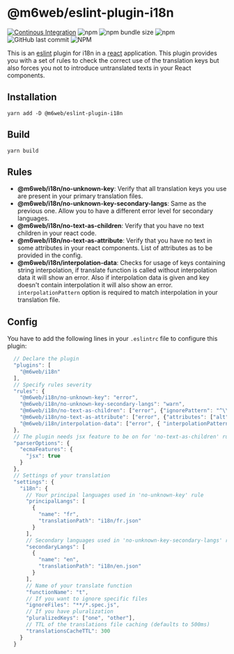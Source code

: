# @m6web/eslint-plugin-i18n

[![Continous Integration](https://github.com/M6Web/i18n-tools/actions/workflows/continuous-integration.yml/badge.svg)](https://github.com/M6Web/i18n-tools/actions/workflows/continuous-integration.yml)
![npm](https://img.shields.io/npm/v/@m6web/eslint-plugin-i18n)
![npm bundle size](https://img.shields.io/bundlephobia/minzip/@m6web/eslint-plugin-i18n)
![npm](https://img.shields.io/npm/dy/@m6web/eslint-plugin-i18n)
![GitHub last commit](https://img.shields.io/github/last-commit/M6Web/i18n-tools)
![NPM](https://img.shields.io/npm/l/@m6web/eslint-plugin-i18n)

This is an [eslint](http://eslint.org/) plugin for i18n in a [react](https://facebook.github.io/react/) application.
This plugin provides you with a set of rules to check the correct use of the translation keys but also forces you not to introduce untranslated texts in your React components.

## Installation

``` shell
yarn add -D @m6web/eslint-plugin-i18n
```

## Build

``` shell
yarn build
```

## Rules

 * **@m6web/i18n/no-unknown-key**: Verify that all translation keys you use are present in your primary translation files.
 * **@m6web/i18n/no-unknown-key-secondary-langs**: Same as the previous one. Allow you to have a different error level for secondary languages.
 * **@m6web/i18n/no-text-as-children**: Verify that you have no text children in your react code.
 * **@m6web/i18n/no-text-as-attribute**: Verify that you have no text in some attributes in your react components. List of attributes as to be provided in the config.
 * **@m6web/i18n/interpolation-data**: Checks for usage of keys containing string interpolation, if translate function is called without
 interpolation data it will show an error. Also if interpolation data is given and key doesn't contain interpolation it will also
 show an error. `interpolationPattern` option is required to match interpolation in your translation file.
 
## Config

You have to add the following lines in your `.eslintrc` file to configure this plugin:

```js
  // Declare the plugin
  "plugins": [
    "@m6web/i18n"
  ],
  // Specify rules severity
  "rules": {
    "@m6web/i18n/no-unknown-key": "error",
    "@m6web/i18n/no-unknown-key-secondary-langs": "warn",
    "@m6web/i18n/no-text-as-children": ["error", {"ignorePattern": "^\\s?[/.]\\s?$"}],
    "@m6web/i18n/no-text-as-attribute": ["error", {"attributes": ["alt", "title"]}],
    "@m6web/i18n/interpolation-data": ["error", { "interpolationPattern": "\\{\\.+\\}" }]
  },
  // The plugin needs jsx feature to be on for 'no-text-as-children' rule
  "parserOptions": {
    "ecmaFeatures": {
      "jsx": true
    }
  },
  // Settings of your translation
  "settings": {
    "i18n": {
      // Your principal languages used in 'no-unknown-key' rule
      "principalLangs": [
        {
          "name": "fr",
          "translationPath": "i18n/fr.json"
        }
      ],
      // Secondary languages used in 'no-unknown-key-secondary-langs' rule
      "secondaryLangs": [
        {
          "name": "en",
          "translationPath": "i18n/en.json"
        }
      ],
      // Name of your translate function
      "functionName": "t",
      // If you want to ignore specific files
      "ignoreFiles": "**/*.spec.js",
      // If you have pluralization
      "pluralizedKeys": ["one", "other"],
      // TTL of the translations file caching (defaults to 500ms)
      "translationsCacheTTL": 300
    }
  }
```
